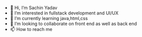 - 👋 Hi, I’m Sachin Yadav
- 👀 I’m interested in fullstack development and UI/UX
- 🌱 I’m currently learning java,html,css
- 💞️ I’m looking to collaborate on front end as well as back end
- 📫 How to reach me 

<!---
sachinkrishnan03/sachinkrishnan03 is a ✨ special ✨ repository because its `README.md` (this file) appears on your GitHub profile.
You can click the Preview link to take a look at your changes.
--->
